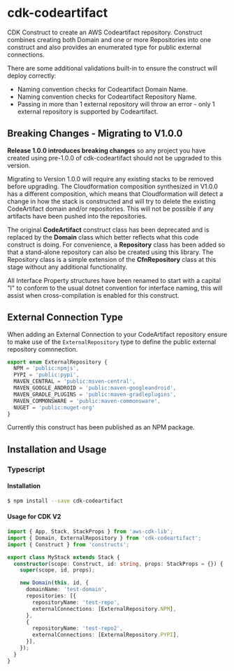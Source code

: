 # cdk-codeartifact

CDK Construct to create an AWS Codeartifact repository.  Construct combines creating both Domain and one or more Repositories into one construct and also provides an enumerated type for public external connections.

There are some additional validations built-in to ensure the construct will deploy correctly:

- Naming convention checks for Codeartifact Domain Name.
- Naming convention checks for Codeartifact Repository Name.
- Passing in more than 1 external repository will throw an error - only 1 external repository is supported by Codeartifact.

## Breaking Changes - Migrating to V1.0.0

**Release 1.0.0 introduces breaking changes** so any project you have created using pre-1.0.0 of cdk-codeartifact should not be upgraded to this version.

Migrating to Version 1.0.0 will require any existing stacks to be removed before upgrading. The Cloudformation composition synthesized in V1.0.0 has a different composition, which means that Cloudformation will detect a change in how the stack is constructed and will try to delete the existing CodeArtifact domain and/or repositories.  This will not be possible if any artifacts have been pushed into the repositories.

The original **CodeArtifact** construct class has been deprecated and is replaced by the **Domain** class which better reflects what this code construct is doing.  For convenience, a **Repository** class has been added so that a stand-alone repository can also be created using this library.  The Repository class is a simple extension of the **CfnRepository** class at this stage without any additional functionality.

All Interface Property structures have been renamed to start with a capital "I" to conform to the usual dotnet convention for interface naming, this will assist when cross-compilation is enabled for this construct.





## External Connection Type

When adding an External Connection to your CodeArtifact repository ensure to make use of the `ExternalRepository` type to define the public external repository comnnection.

```typescript
export enum ExternalRepository {
  NPM = 'public:npmjs',
  PYPI = 'public:pypi',
  MAVEN_CENTRAL = 'public:msven-central',
  MAVEN_GOOGLE_ANDROID = 'public:maven-googleandroid',
  MAVEN_GRADLE_PLUGINS = 'public:maven-gradleplugins',
  MAVEN_COMMONSWARE = 'public:maven-commonsware',
  NUGET = 'public:nuget-org'
}
```

Currently this construct has been published as an NPM package.

## Installation and Usage

### Typescript

#### Installation

```bash
$ npm install --save cdk-codeartifact
```

#### Usage for CDK V2

```typescript
import { App, Stack, StackProps } from 'aws-cdk-lib';
import { Domain, ExternalRepository } from 'cdk-codeartifact';
import { Construct } from 'constructs';

export class MyStack extends Stack {
  constructor(scope: Construct, id: string, props: StackProps = {}) {
    super(scope, id, props);

    new Domain(this, id, {
      domainName: 'test-domain',
      repositories: [{
        repositoryName: 'test-repo',
        externalConnections: [ExternalRepository.NPM],
      },
      {
        repositoryName: 'test-repo2',
        externalConnections: [ExternalRepository.PYPI],
      }],
    });
  }
}
```

